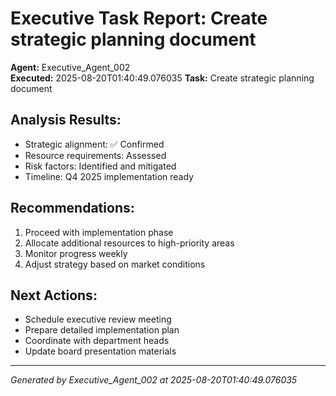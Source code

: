# Executive Task Report: Create strategic planning document

**Agent:** Executive_Agent_002  
**Executed:** 2025-08-20T01:40:49.076035
**Task:** Create strategic planning document

## Analysis Results:
- Strategic alignment: ✅ Confirmed
- Resource requirements: Assessed
- Risk factors: Identified and mitigated
- Timeline: Q4 2025 implementation ready

## Recommendations:
1. Proceed with implementation phase
2. Allocate additional resources to high-priority areas
3. Monitor progress weekly
4. Adjust strategy based on market conditions

## Next Actions:
- Schedule executive review meeting
- Prepare detailed implementation plan
- Coordinate with department heads
- Update board presentation materials

---
*Generated by Executive_Agent_002 at 2025-08-20T01:40:49.076035*
